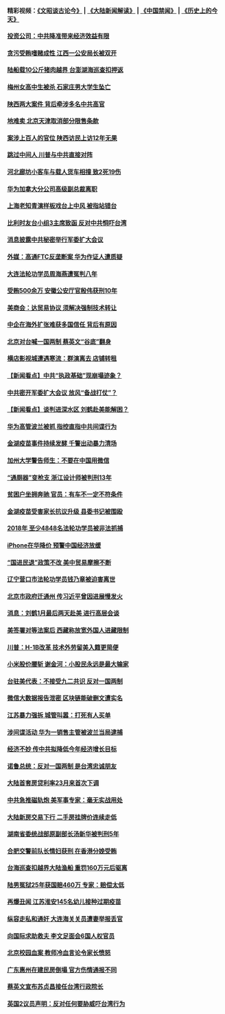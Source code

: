 #### 精彩视频：[《文昭谈古论今》](https://github.com/gfw-breaker/wenzhao/blob/master/README.md?t=01121230) | [《大陆新闻解读》](https://github.com/gfw-breaker/ntdtv-comedy/blob/master/README.md?t=01121230) | [《中国禁闻》](https://github.com/gfw-breaker/ntdtv-news/blob/master/README.md?t=01121230) | [《历史上的今天》](https://github.com/gfw-breaker/today-in-history/blob/master/README.md?t=01121230) 

#### [投资公司：中共降准带来经济效益有限](../pages/nsc413/n10970083.md?t=01121230) 

#### [贪污受贿嗜赌成性 江西一公安局长被双开](../pages/nsc413/n10970350.md?t=01121230) 


#### [陆船载10公斤猪肉越界 台澎湖海巡查扣押返](../pages/nsc413/n10970311.md?t=01121230) 

#### [梅州女高中生被杀 石家庄男大学生坠亡](../pages/nsc413/n10970258.md?t=01121230) 

#### [陕西两大案件 背后牵涉多名中共高官](../pages/nsc413/n10970216.md?t=01121230) 

#### [地难卖 北京天津取消部分限售条款](../pages/nsc413/n10969773.md?t=01121230) 

#### [案涉上百人的官位 陕西访民上访12年无果](../pages/nsc413/n10962577.md?t=01121230) 

#### [跳过中间人 川普与中共直接对阵](../pages/nsc413/n10961332.md?t=01121230) 

#### [河北廊坊小客车与载人货车相撞 致2死19伤](../pages/nsc413/n10969830.md?t=01121230) 

#### [华为加拿大分公司高级副总裁离职](../pages/nsc413/n10969911.md?t=01121230) 

#### [上海老知青演样板戏台上中风 被指站错台](../pages/nsc413/n10969718.md?t=01121230) 

#### [比利时友台小组3主席致函 反对中共恫吓台湾](../pages/nsc413/n10969787.md?t=01121230) 

#### [消息披露中共秘密举行军委扩大会议](../pages/nsc413/n10968368.md?t=01121230) 

#### [外媒：高通FTC反垄断案 华为作证人遭质疑](../pages/nsc413/n10969482.md?t=01121230) 

#### [大连法轮功学员周海燕遭冤判八年](../pages/nsc413/n10966805.md?t=01121230) 

#### [受贿500余万 安徽公安厅官殷伟获刑10年](../pages/nsc413/n10969392.md?t=01121230) 

#### [美商会：达贸易协议 须解决强制技术转让](../pages/nsc413/n10969621.md?t=01121230) 

#### [中企在海外扩张难获多国信任 背后有原因](../pages/nsc413/n10969228.md?t=01121230) 

#### [北京对台喊一国两制 蔡英文“谷底”翻身](../pages/nsc413/n10969033.md?t=01121230) 

#### [横店影视城遭遇寒流：群演离去 店铺转租](../pages/nsc413/n10969375.md?t=01121230) 

#### [【新闻看点】中共“执政基础”现崩塌迹象？](../pages/nsc413/n10969324.md?t=01121230) 

#### [中共密开军委扩大会议 放风“备战打仗”？](../pages/nsc413/n10969495.md?t=01121230) 

#### [【新闻看点】谈判进深水区 刘鹤赴美能解困？](../pages/nsc413/n10969116.md?t=01121230) 

#### [华为高管波兰被抓 指控直指中共间谍行为](../pages/nsc413/n10969265.md?t=01121230) 

#### [金湖疫苗事件持续发酵 千警出动暴力清场](../pages/nsc413/n10969436.md?t=01121230) 

#### [加州大学警告师生：不要在中国用微信](../pages/nsc413/n10969475.md?t=01121230) 

#### [“通厕器”变枪支 浙江设计师被判刑13年](../pages/nsc413/n10969331.md?t=01121230) 

#### [贫困户坐拥奔驰 官员：有车不一定不符条件](../pages/nsc413/n10969305.md?t=01121230) 

#### [金湖疫苗受害家长抗议升级 县委书记被围殴](../pages/nsc413/n10969103.md?t=01121230) 

#### [2018年 至少4848名法轮功学员被非法抓捕](../pages/nsc413/n10968595.md?t=01121230) 

#### [iPhone在华降价 预警中国经济放缓](../pages/nsc413/n10968933.md?t=01121230) 

#### [“国进民退”政策不改 美中贸易摩擦不断](../pages/nsc413/n10969143.md?t=01121230) 

#### [辽宁营口市法轮功学员钱乃章被迫害离世](../pages/nsc413/n10968367.md?t=01121230) 

#### [北京市政府迁通州 传习近平曾因进展慢发火](../pages/nsc413/n10969158.md?t=01121230) 

#### [消息：刘鹤1月最后两天赴美 进行高层会谈](../pages/nsc413/n10967146.md?t=01121230) 

#### [美签署对等法案后 西藏称放宽外国人进藏限制](../pages/nsc413/n10969024.md?t=01121230) 


#### [川普：H-1B改革 技术外劳留美入籍更简便](../pages/nsc413/n10968990.md?t=01121230) 

#### [小米股价腰斩 谢金河：小股民永远是最大输家](../pages/nsc413/n10967179.md?t=01121230) 

#### [台驻美代表：不接受九二共识 反对一国两制](../pages/nsc413/n10968917.md?t=01121230) 

#### [微信大数据报告泄密 区块链能破删文遭实名](../pages/nsc413/n10968642.md?t=01121230) 

#### [江苏暴力强拆 城管叫嚣：打死有人买单](../pages/nsc413/n10968832.md?t=01121230) 

#### [涉间谍活动 华为一销售主管被波兰当局逮捕](../pages/nsc413/n10968651.md?t=01121230) 

#### [经济不妙 传中共拟降低今年经济增长目标](../pages/nsc413/n10968504.md?t=01121230) 

#### [诺鲁总统：反对一国两制 是台湾忠诚朋友](../pages/nsc413/n10968544.md?t=01121230) 

#### [大陆首套房贷利率23月来首次下调](../pages/nsc413/n10968231.md?t=01121230) 

#### [中共急推磁轨炮 美军事专家：毫无实战用处](../pages/nsc413/n10968326.md?t=01121230) 

#### [大陆新房交易下行 二手房挂牌价连续走低](../pages/nsc413/n10967248.md?t=01121230) 

#### [湖南省委统战部原副部长汤新华被判刑5年](../pages/nsc413/n10967780.md?t=01121230) 

#### [合肥交警前队长情妇获刑 在香港分娩受贿](../pages/nsc413/n10967742.md?t=01121230) 

#### [台海巡查扣越界大陆渔船 重罚160万元后驱离](../pages/nsc413/n10968245.md?t=01121230) 

#### [陆男冤狱25年获国赔460万 专家：赔偿太低](../pages/nsc413/n10967953.md?t=01121230) 

#### [再爆丑闻 江苏淮安145名幼儿接种过期疫苗](../pages/nsc413/n10967610.md?t=01121230) 

#### [纵容走私和通奸 大连海关关员遭妻举报丢官](../pages/nsc413/n10967458.md?t=01121230) 

#### [向国际求助救夫 李文足面会6国人权官员](../pages/nsc413/n10967070.md?t=01121230) 

#### [北京校园血案 教师冷血言论令家长愤怒](../pages/nsc413/n10967256.md?t=01121230) 

#### [广东惠州在建民房倒塌 官方伤情通报不同](../pages/nsc413/n10967196.md?t=01121230) 

#### [蔡英文宣布苏贞昌接任台湾行政院长](../pages/nsc413/n10967288.md?t=01121230) 

#### [英国2议员声明：反对任何要胁威吓台湾行为](../pages/nsc413/n10967138.md?t=01121230) 

